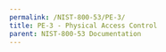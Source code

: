 ```yaml
---
permalink: /NIST-800-53/PE-3/
title: PE-3 - Physical Access Control
parent: NIST-800-53 Documentation
---
```

